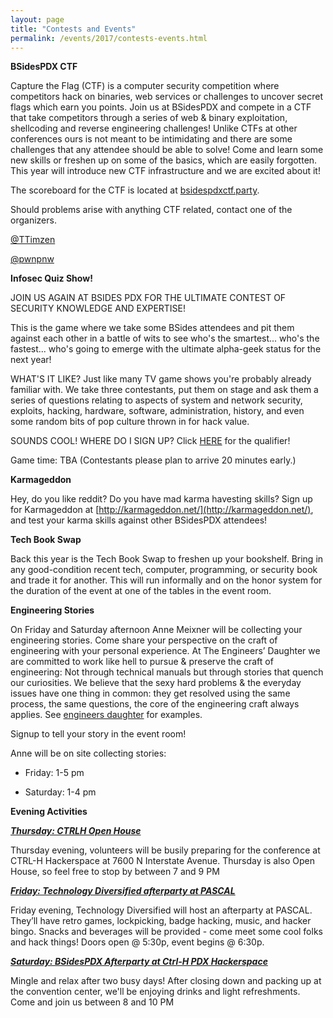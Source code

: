 ```yaml
---
layout: page
title: "Contests and Events"
permalink: /events/2017/contests-events.html
---
```


**BSidesPDX CTF**

Capture the Flag (CTF) is a computer security competition where competitors hack on binaries, web services or challenges to uncover secret flags which earn you points. Join us at BSidesPDX and compete in a CTF that take competitors through a series of web & binary exploitation, shellcoding and reverse engineering challenges! Unlike CTFs at other conferences ours is not meant to be intimidating and there are some challenges that any attendee should be able to solve! Come and learn some new skills or freshen up on some of the basics, which are easily forgotten. This year will introduce new CTF infrastructure and we are excited about it!

The scoreboard for the CTF is located at [bsidespdxctf.party](https://bsidespdxctf.party).

Should problems arise with anything CTF related, contact one of the organizers.

[@TTimzen](https://twitter.com/ttimzen)

[@pwnpnw](https://twitter.com/pwnpnw)

<a name="Quiz"></a>
**Infosec Quiz Show!**

JOIN US AGAIN AT BSIDES PDX FOR THE ULTIMATE CONTEST OF SECURITY KNOWLEDGE AND EXPERTISE!

This is the game where we take some BSides attendees and pit them against each other in a battle of wits to see who's the smartest... who's the fastest... who's going to emerge with the ultimate alpha-geek status for the next year!

WHAT'S IT LIKE?
Just like many TV game shows you're probably already familiar with.  We take three contestants, put them on stage and ask them a series of questions relating to aspects of system and network security, exploits, hacking, hardware, software, administration, history, and even some random bits of pop culture thrown in for hack value.

SOUNDS COOL! WHERE DO I SIGN UP?
Click [HERE](https://docs.google.com/forms/d/e/1FAIpQLScAQ12Ku5EBNwwx_jNJQk675MUw8w0CL0HXjZxQaQPlfOAr6w/viewform) for the qualifier!

Game time: TBA
(Contestants please plan to arrive 20 minutes early.)

**Karmageddon**

Hey, do you like reddit?  Do you have mad karma havesting skills?  Sign up for Karmageddon at [http://karmageddon.net/](http://karmageddon.net/), and test your karma skills against other BSidesPDX attendees!

**Tech Book Swap**

Back this year is the Tech Book Swap to freshen up your bookshelf. Bring in any good-condition recent tech, computer, programming, or security book and trade it for another. This will run informally and on the honor system for the duration of the event at one of the tables in the event room.

**Engineering Stories**

On Friday and Saturday afternoon Anne Meixner will be collecting your engineering stories.  Come share your perspective on the craft of engineering with your personal experience. At The Engineers’ Daughter we are committed to work like hell to pursue & preserve the craft of engineering: Not through technical manuals but through stories that quench our curiosities. We believe that the sexy hard problems & the everyday issues have one thing in common: they get resolved using the same process, the same questions, the core of the engineering craft always applies. See [engineers daughter](http://www.engineersdaughter.org/engage/their-stories/) for examples.

Signup to tell your story in the event room!

Anne will be on site collecting stories:

- Friday: 1-5 pm

- Saturday: 1-4 pm


**Evening Activities**

<a name="Thursday"></a>
***[Thursday: CTRLH Open House](https://www.meetup.com/CTRL-H/events/244016711/)***

Thursday evening, volunteers will be busily preparing for the conference at CTRL-H Hackerspace at 7600 N Interstate Avenue. Thursday is also Open House, so feel free to stop by between 7 and 9 PM

<a name="Friday"></a>
***[Friday: Technology Diversified afterparty at PASCAL](https://www.meetup.com/pascalhackerspace/events/244194792/)***

Friday evening, Technology Diversified will host an afterparty at PASCAL. They’ll have retro games, lockpicking, badge hacking, music, and hacker bingo. Snacks and beverages will be provided - come meet some cool folks and hack things! Doors open @ 5:30p, event begins @ 6:30p.

<a name="Saturday"></a>
***[Saturday: BSidesPDX Afterparty at Ctrl-H PDX Hackerspace](http://pdxhackerspace.org/)***

Mingle and relax after two busy days! After closing down and packing up at the convention center, we'll be enjoying drinks and light refreshments. Come and join us between 8 and 10 PM

